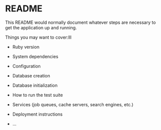 # README

This README would normally document whatever steps are necessary to get the
application up and running.

Things you may want to cover:lll

* Ruby version

* System dependencies

* Configuration

* Database creation

* Database initialization

* How to run the test suite

* Services (job queues, cache servers, search engines, etc.)

* Deployment instructions

* ...
